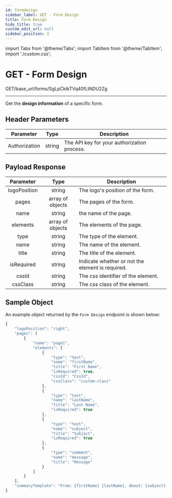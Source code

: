 ```yaml
---
id: formdesign
sidebar_label: GET - Form Design
title: Form Design
hide_title: true
custom_edit_url: null
sidebar_position: 3
---
```


import Tabs from '@theme/Tabs';
import TabItem from '@theme/TabItem';
import './custom.css';

# GET - Form Design

<span className="background-orange">GET</span>/base_url/forms/SgLpCktkTVq40fLtNDU2Zg

___

Get the **design information** of a specific form.

## Header Parameters
| Parameter | Type | Description |
|:--------------:|:------:|-------|
| Authorization | string | The API key for your authorization process. |

## Payload Response
| Parameter | Type | Description |
|:--------------:|:------:|-------|
| logoPosition | string | The logo's position of the form. |
| pages | array of objects | The pages of the form. |
| name | string | the name of the page. |
| elements | array of objects | The elements of the page. |
| type | string | The type of the element. |
| name | string | The name of the element. |
| title | string | The title of the element. |
| isRequired | string | Indicate whether or not the element is required. |
| cssId | string | The css identifier of the element. |
| cssClass | string | The css class of the element. |

## Sample Object
An example object returned by the `Form Design` endpoint is shown below:
<Tabs>
<TabItem value="js" label="200-Ok">

```js
{
    "logoPosition": "right",
    "pages": [
        {
            "name": "page1",
            "elements": [
                {
                    "type": "text",
                    "name": "firstName",
                    "title": "First Name",
                    "isRequired": true,
                    "cssId": "CssId",
                    "cssClass": "custom-class"
                },
                {
                    "type": "text",
                    "name": "lastName",
                    "title": "Last Name",
                    "isRequired": true
                },
                {
                    "type": "text",
                    "name": "subject",
                    "title": "Subject",
                    "isRequired": true
                },
                {
                    "type": "comment",
                    "name": "message",
                    "title": "Message"
                }
            ]
        }
    ],
    "summaryTemplate": "From: {firstName} {lastName}, About: {subject} , {testing summary}"
}
```

</TabItem>
<TabItem value="py" label="401-Unauthenticated">

```js

```

</TabItem>
<TabItem value="java" label="404-Not Found">

```js

```
</TabItem>
</Tabs>